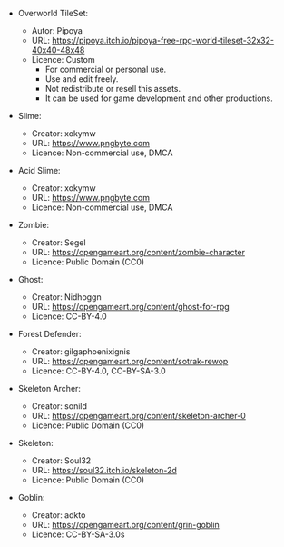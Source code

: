- Overworld TileSet:
  - Autor: Pipoya
  - URL: https://pipoya.itch.io/pipoya-free-rpg-world-tileset-32x32-40x40-48x48
  - Licence: Custom
    - For commercial or personal use.
    - Use and edit freely.
    - Not redistribute or resell this assets.
    - It can be used for game development and other productions.
  
- Slime:
  - Creator: xokymw
  - URL: https://www.pngbyte.com
  - Licence: Non-commercial use, DMCA

- Acid Slime:  
  - Creator: xokymw
  - URL: https://www.pngbyte.com
  - Licence: Non-commercial use, DMCA

- Zombie: 
  - Creator: Segel
  - URL: https://opengameart.org/content/zombie-character
  - Licence: Public Domain (CC0)

- Ghost:
  - Creator: Nidhoggn
  - URL: https://opengameart.org/content/ghost-for-rpg
  - Licence: CC-BY-4.0

- Forest Defender:
  - Creator: gilgaphoenixignis
  - URL: https://opengameart.org/content/sotrak-rewop
  - Licence: CC-BY-4.0, CC-BY-SA-3.0

- Skeleton Archer:
  - Creator: sonild
  - URL: https://opengameart.org/content/skeleton-archer-0
  - Licence: Public Domain (CC0)

- Skeleton:
  - Creator: Soul32
  - URL: https://soul32.itch.io/skeleton-2d
  - Licence: Public Domain (CC0)

- Goblin:
  - Creator: adkto
  - URL: https://opengameart.org/content/grin-goblin
  - Licence: CC-BY-SA-3.0s

